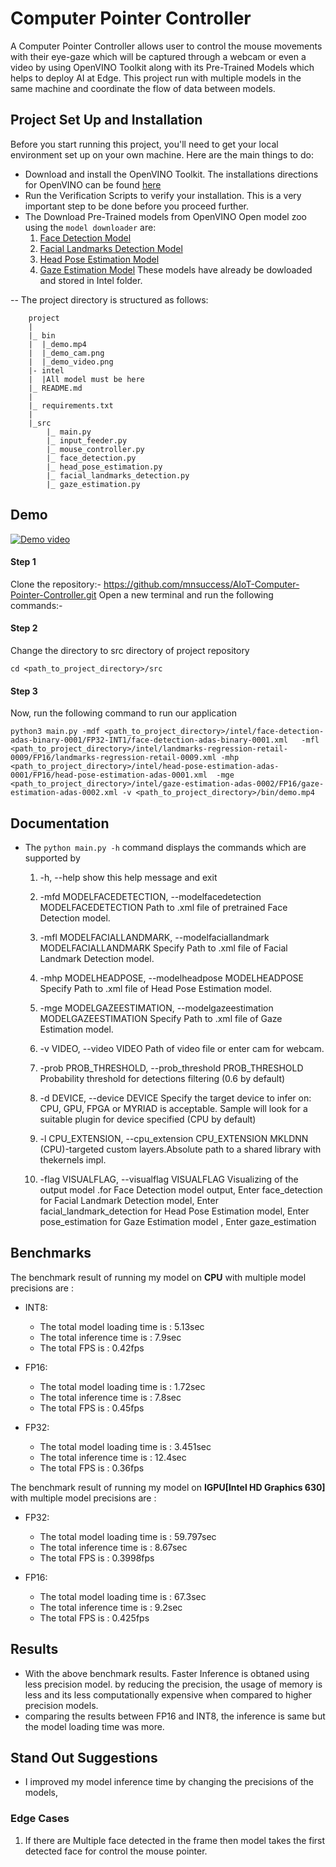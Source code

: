 # Computer Pointer Controller
A Computer Pointer Controller allows user to control the mouse movements with their eye-gaze which will be captured through a webcam or even a video by using OpenVINO Toolkit along with its Pre-Trained Models which helps to deploy AI at Edge. This project run with multiple models in the same machine and coordinate the flow of data between models.

## Project Set Up and Installation
Before you start running this project, you'll need to get your local environment set up on your own machine. Here are the main things to do:
- Download and install the OpenVINO Toolkit. The installations directions for OpenVINO can be found [here](https://docs.openvinotoolkit.org/latest/index.html)
- Run the Verification Scripts to verify your installation. This is a very important step to be done before you proceed further.
- The  Download Pre-Trained models from OpenVINO Open model zoo using the ```model downloader``` are:
    1. [Face Detection Model](https://docs.openvinotoolkit.org/latest/_models_intel_face_detection_adas_binary_0001_description_face_detection_adas_binary_0001.html)
    2. [Facial Landmarks Detection Model](https://docs.openvinotoolkit.org/latest/_models_intel_landmarks_regression_retail_0009_description_landmarks_regression_retail_0009.html)
    3. [Head Pose Estimation Model](https://docs.openvinotoolkit.org/latest/_models_intel_head_pose_estimation_adas_0001_description_head_pose_estimation_adas_0001.html)
    4. [Gaze Estimation Model](https://docs.openvinotoolkit.org/latest/_models_intel_gaze_estimation_adas_0002_description_gaze_estimation_adas_0002.html)
 These models have already be dowloaded and stored in Intel folder.

 -- The project directory is structured as follows:
```
    project
    |  
    |_ bin
    |  |_demo.mp4
    |  |_demo_cam.png
    |  |_demo_video.png
    |- intel
    |  |All model must be here      
    |_ README.md    
    |   
    |_ requirements.txt   
    |    
    |_src
        |_ main.py
        |_ input_feeder.py
        |_ mouse_controller.py
        |_ face_detection.py
        |_ head_pose_estimation.py
        |_ facial_landmarks_detection.py
        |_ gaze_estimation.py
``` 
## Demo
[![Demo video](https://img.youtube.com/vi/t8uR_jaJIzY/0.jpg)](https://youtu.be/t8uR_jaJIzY)
#### Step 1
Clone the repository:- https://github.com/mnsuccess/AIoT-Computer-Pointer-Controller.git
Open a new terminal and run the following commands:-
#### Step 2
Change the directory to src directory of project repository
``` 
cd <path_to_project_directory>/src
```
#### Step 3
 Now, run the following command to run our application
```
python3 main.py -mdf <path_to_project_directory>/intel/face-detection-adas-binary-0001/FP32-INT1/face-detection-adas-binary-0001.xml   -mfl <path_to_project_directory>/intel/landmarks-regression-retail-0009/FP16/landmarks-regression-retail-0009.xml -mhp  <path_to_project_directory>/intel/head-pose-estimation-adas-0001/FP16/head-pose-estimation-adas-0001.xml  -mge  <path_to_project_directory>/intel/gaze-estimation-adas-0002/FP16/gaze-estimation-adas-0002.xml -v <path_to_project_directory>/bin/demo.mp4
```

## Documentation
- The ```python main.py -h``` command displays the commands which are supported by 
  1. -h, --help            show this help message and exit

  2. -mfd MODELFACEDETECTION, --modelfacedetection MODELFACEDETECTION
                        Path to .xml file of pretrained Face Detection model.
                        
  2. -mfl MODELFACIALLANDMARK, --modelfaciallandmark MODELFACIALLANDMARK
                        Specify Path to .xml file of Facial Landmark Detection
                        model.

  3. -mhp MODELHEADPOSE, --modelheadpose MODELHEADPOSE
                        Specify Path to .xml file of Head Pose Estimation
                        model.

  4. -mge MODELGAZEESTIMATION, --modelgazeestimation MODELGAZEESTIMATION
                        Specify Path to .xml file of Gaze Estimation model.

  5.  -v VIDEO, --video VIDEO
                        Path of video file or enter cam for webcam.

  6.  -prob PROB_THRESHOLD, --prob_threshold PROB_THRESHOLD
                        Probability threshold for detections filtering (0.6 by
                        default)

  7. -d DEVICE, --device DEVICE
                        Specify the target device to infer on: CPU, GPU, FPGA
                        or MYRIAD is acceptable. Sample will look for a
                        suitable plugin for device specified (CPU by default)
  8. -l CPU_EXTENSION, --cpu_extension CPU_EXTENSION
                        MKLDNN (CPU)-targeted custom layers.Absolute path to a
                        shared library with thekernels impl.

  9. -flag VISUALFLAG, --visualflag VISUALFLAG
                        Visualizing of the output model .for Face Detection
                        model output, Enter face_detection for Facial Landmark
                        Detection model, Enter facial_landmark_detection for
                        Head Pose Estimation model, Enter pose_estimation for
                        Gaze Estimation model , Enter gaze_estimation

## Benchmarks
The benchmark result of running my model on **CPU** with multiple model precisions are :
- INT8:
  - The total model loading time is : 5.13sec
  - The total inference time is : 7.9sec
  - The total FPS is : 0.42fps

- FP16:
  - The total model loading time is : 1.72sec
  - The total inference time is : 7.8sec
  - The total FPS is : 0.45fps 

- FP32:
  - The total model loading time is : 3.451sec
  - The total inference time is : 12.4sec
  - The total FPS is : 0.36fps
  
The benchmark result of running my model on **IGPU[Intel HD Graphics 630]** with multiple model precisions are :
- FP32:
  - The total model loading time is : 59.797sec
  - The total inference time is : 8.67sec
  - The total FPS is : 0.3998fps
  
- FP16:
  - The total model loading time is : 67.3sec
  - The total inference time is : 9.2sec
  - The total FPS is : 0.425fps

## Results
- With the above benchmark results. Faster Inference is obtaned using less precision model.
by reducing the precision, the usage of memory is less and its less computationally expensive when compared to higher precision models. 
- comparing the results between FP16 and INT8, the inference is same but the model loading time was more.


## Stand Out Suggestions
- I improved my model inference time by changing the precisions of the models,


### Edge Cases

1. If there are Multiple face detected in the frame then model takes the first detected face for control the mouse  pointer.

